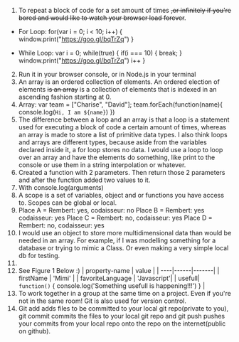 1. To repeat a block of code for a set amount of times ~~,or infinitely if you're bored and would like to watch your browser load forever~~.
  * For Loop:
      for(var i = 0; i < 10; i++) {
        window.print("https://goo.gl/bqTrZq")
      }

  * While Loop:
      var i = 0;
      while(true) {
        if(i === 10) {
          break;
        }
        window.print("https://goo.gl/bqTrZq")
        i++
      }
2. Run it in your browser console, or in Node.js in your terminal
3. An array is an ordered collection of elements. An ordered election of elements ~~is an array~~ is a collection of elements that is indexed in an ascending fashion starting at 0.
4. Array:
    var team = ["Charise", "David"];
    team.forEach(function(name){
      console.log(`Hi, I am ${name}`)
      })
5. The difference between a loop and an array is that a loop is a statement used for executing a block of code a certain amount of times, whereas an array is made to store a list of primitive data types. I also think loops and arrays are different types, because aside from the variables declared inside it, a for loop stores no data.
I would use a loop to loop over an array and have the elements do something, like print to the console or use them in a string interpolation or whatever.
6. Created a function with 2 parameters. Then return those 2 parameters and after the function added two values to it.
7. With console.log(arguments)
8. A scope is a set of variables, object and or functions you have access to. Scopes can be global or local.
9. Place A = Rembert: yes, codaisseur: no
   Place B = Rembert: yes codaisseur: yes
   Place C = Rembert: no, codaisseur: yes
   Place D = Rembert: no,  codaisseur: yes
10. I would use an object to store more multidimensional data than would be needed in an array. For example, if I was modelling something for a database or trying to mimic a Class. Or even making a very simple local db for testing.
11.
12. See Figure 1 Below :)
| property-name | value |
| ----|------|-------|
| firstName | 'Mimi' |
| favoriteLanguage | 'Javascript'|
| usefull| `function()` {
console.log('Something usefull is happening!!!')
} |
13. To work together in a group at the same time on a project. Even if you're not in the same room! Git is also used for version control.
14. Git add adds files to be committed to your local git repo(private to you), git commit commits the files to your local git repo and git push pushes your commits from your local repo onto the repo on the internet(public on github).
